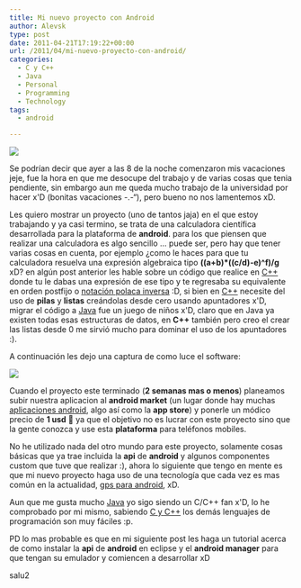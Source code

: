 ```yaml
---
title: Mi nuevo proyecto con Android
author: Alevsk
type: post
date: 2011-04-21T17:19:22+00:00
url: /2011/04/mi-nuevo-proyecto-con-android/
categories:
  - C y C++
  - Java
  - Personal
  - Programming
  - Technology
tags:
  - android

---
```

[![](/images/android1.jpg)](http://www.alevsk.com/2011/04/mi-nuevo-proyecto-con-android/android1/)

Se podrían decir que ayer a las 8 de la noche comenzaron mis vacaciones jeje, fue la hora en que me desocupe del trabajo y de varias cosas que tenia pendiente, sin embargo aun me queda mucho trabajo de la universidad por hacer x'D (bonitas vacaciones -.-“), pero bueno no nos lamentemos xD.

Les quiero mostrar un proyecto (uno de tantos jaja) en el que estoy trabajando y ya casi termino, se trata de una calculadora científica desarrollada para la plataforma de **android**. para los que piensen que realizar una calculadora es algo sencillo … puede ser, pero hay que tener varias cosas en cuenta, por ejemplo ¿como le haces para que tu calculadora resuelva una expresión algebraica tipo **((a+b)*((c/d)-e)^f)/g** xD? en algún post anterior les hable sobre un código que realice en [C++][1] donde tu le dabas una expresión de ese tipo y te regresaba su equivalente en orden postfijo o [notación polaca inversa][2] :D, si bien en [C++][1] necesite del uso de **pilas** y **listas** creándolas desde cero usando apuntadores x'D, migrar el código a [Java][3] fue un juego de niños x'D, claro que en Java ya existen todas esas estructuras de datos, en **C++** también pero creo el crear las listas desde 0 me sirvió mucho para dominar el uso de los apuntadores :).

A continuación les dejo una captura de como luce el software:

[![](/images/calcu_android.png)](http://www.alevsk.com/2011/04/mi-nuevo-proyecto-con-android/calcu_android/)

Cuando el proyecto este terminado (**2 semanas mas o menos**) planeamos subir nuestra aplicacion al **android market** (un lugar donde hay muchas [aplicaciones android][4], algo así como la **app store**) y ponerle un módico precio de **1 usd** 🙂 ya que el objetivo no es lucrar con este proyecto sino que la gente conozca y use esta **plataforma** para teléfonos mobiles.

No he utilizado nada del otro mundo para este proyecto, solamente cosas básicas que ya trae incluida la **api** de **android** y algunos componentes custom que tuve que realizar :), ahora lo siguiente que tengo en mente es que mi nuevo proyecto haga uso de una tecnología que cada vez es mas común en la actualidad, [gps para android][5], xD.

Aun que me gusta mucho [Java][3] yo sigo siendo un C/C++ fan x'D, lo he comprobado por mi mismo, sabiendo [C y C++][1] los demás lenguajes de programación son muy fáciles :p.

PD lo mas probable es que en mi siguiente post les haga un tutorial acerca de como instalar la **api** de **android** en eclipse y el **android manager** para que tengan su emulador y comiencen a desarrollar xD

salu2

 [1]: http://www.alevsk.com/category/c-y-c/
 [2]: http://www.alevsk.com/2011/03/c-conversion-a-notacion-polaca-inversa/
 [3]: http://www.alevsk.com/category/java/
 [4]: http://www.nosolounix.com/2011/03/mejores-aplicaciones-android.html
 [5]: http://www.nosolounix.com/2011/04/gps-para-android.html